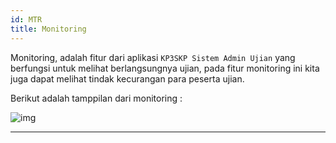 ```yaml
---
id: MTR
title: Monitoring
---
```


Monitoring, adalah fitur dari aplikasi `KP3SKP Sistem Admin Ujian` yang berfungsi untuk melihat berlangsungnya ujian, pada fitur monitoring ini kita juga dapat melihat tindak kecurangan para peserta ujian. 

Berikut adalah tamppilan dari monitoring :

![img](/img/Monitoring.png)



---
